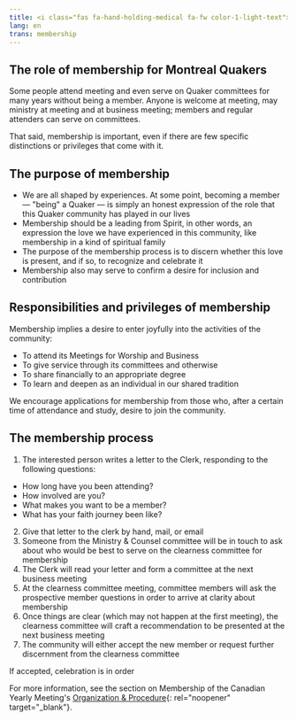 ```yaml
---
title: <i class="fas fa-hand-holding-medical fa-fw color-1-light-text"></i> Membership
lang: en
trans: membership
---
```

## The role of membership for Montreal Quakers
Some people attend meeting and even serve on Quaker committees for many years without being a member. Anyone is welcome at meeting, may ministry at meeting and at business meeting; members and regular attenders can serve on committees. 

That said, membership is important, even if there are few specific distinctions or privileges that come with it.

## The purpose of membership
* We are all shaped by experiences. At some point, becoming a member — "being" a Quaker — is simply an honest expression of the role that this Quaker community has played in our lives
* Membership should be a leading from Spirit, in other words, an expression the love we have experienced in this community, like membership in a kind of spiritual family
* The purpose of the membership process is to discern whether this love is present, and if so, to recognize and celebrate it
* Membership also may serve to confirm a desire for inclusion and contribution

## Responsibilities and privileges of membership
Membership implies a desire to enter joyfully into the activities of the community:
* To attend its Meetings for Worship and Business
* To give service through its committees and otherwise
* To share financially to an appropriate degree
* To learn and deepen as an individual in our shared tradition

We encourage applications for membership from those who, after a certain time of attendance and study, desire to join the community.
## The membership process
1. The interested person writes a letter to the Clerk, responding to the following questions:
  * How long have you been attending?
  * How involved are you?
  * What makes you want to be a member?
  * What has your faith journey been like?
2. Give that letter to the clerk by hand, mail, or email
3. Someone from the Ministry & Counsel committee will be in touch to ask about who would be best to serve on the clearness committee for membership
4. The Clerk will read your letter and form a committee at the next business meeting
5. At the clearness committee meeting, committee members will ask the prospective member questions in order to arrive at clarity about membership
6. Once things are clear (which may not happen at the first meeting), the clearness committee will craft a recommendation to be presented at the next business meeting
7. The community will either accept the new member or request further discernment from the clearness committee

If accepted, celebration is in order <i class="fas fa-birthday-cake fa-fw color-1-text"></i>

For more information, see the section on Membership of the Canadian Yearly Meeting's [Organization & Procedure](https://quaker.ca/cympublications/organization-and-procedure/#CHAPTER_3_Membership){: rel="noopener" target="_blank"}.

